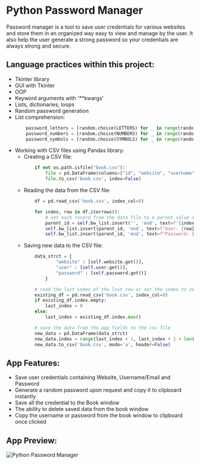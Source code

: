 # Python Password Manager
Password manager is a tool to save user credentials for various websites and store them in an organized way easy to view
and manage by the user. It also help the user generate a strong password so your credentials are always strong and secure.

## Language practices within this project:
- Tkinter library
- GUI with Tkinter
- OOP
- Keyword arguments with '**kwargs'
- Lists, dictionaries, loops
- Random password generation
- List comprehension:
    ```` python
        password_letters = [random.choice(LETTERS) for _ in range(random.randint(8, 10))]
        password_numbers = [random.choice(NUMBERS) for _ in range(random.randint(2, 4))]
        password_symbols = [random.choice(SYMBOLS) for _ in range(random.randint(2, 4))]
    ````
- Working with CSV files using Pandas library:
  - Creating a CSV file:
    ```` python
        if not os.path.isfile("book.csv"):
            file = pd.DataFrame(columns=["id", "website", "username", "password"])
            file.to_csv('book.csv', index=False)
    ````
  - Reading the data from the CSV file:
    ```` python
        df = pd.read_csv('book.csv', index_col=0)

        for index, row in df.iterrows():
            # set each record from the data file to a parent value and credentials under it in the tree
            parent_id = self.bw_list.insert('', 'end', text=f'{index}. {row['website']}', values=([f"-{index}"]))
            self.bw_list.insert(parent_id, 'end', text=f"User: {row['username']}", values=(["+"]))
            self.bw_list.insert(parent_id, 'end', text=f"Password: {row['password']}", values=(["++"]))
    ````
  - Saving new data to the CSV file:
    ```` python
        data_strct = {
                "website" : [self.website.get()],
                "user" : [self.user.get()],
                "password" : [self.password.get()]
            }

        # read the last index of the last row or set the index to zero if there are not records
        existing_df = pd.read_csv('book.csv', index_col=0)
        if existing_df.index.empty:
            last_index = 0
        else:
            last_index = existing_df.index.max()

        # save the data from the app fields to the csv file
        new_data = pd.DataFrame(data_strct)
        new_data.index = range(last_index + 1, last_index + 1 + len(new_data))
        new_data.to_csv('book.csv', mode='a', header=False)
    ````
    
## App Features:
- Save user credentials containing Website, Username/Email and Password
- Generate a random password upon request and copy it to clipboard instantly
- Save all the credential to the Book window
- The ability to delete saved data from the book window
- Copy the username or password from the book window to clipboard once clicked

## App Preview:

![Python Password Manager](https://media3.giphy.com/media/v1.Y2lkPTc5MGI3NjExejczOXlnOWZrNWk2eWFoZm85Zm80cmhxcDlkYmQwbGlqOHFpbGQ5byZlcD12MV9pbnRlcm5hbF9naWZfYnlfaWQmY3Q9Zw/uElZsMX5l4FVeZ8tDj/giphy.gif)
